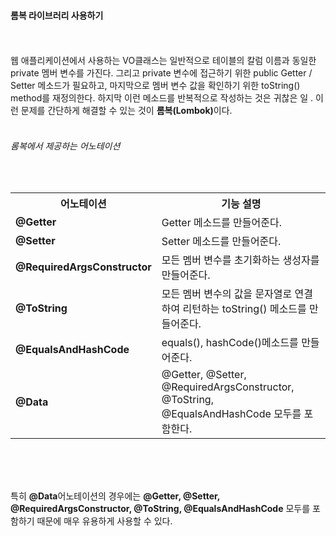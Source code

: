#### 롬복 라이브러리 사용하기
<br>
<br>
웹 애플리케이션에서 사용하는 VO클래스는 일반적으로 테이블의 칼럼 이름과 동일한 private 멤버 변수를 가진다. 그리고 private 변수에 접근하기 위한 public Getter / Setter 메소드가 필요하고, 마지막으로 멤버 변수 값을 확인하기 위한 toString() method를 재정의한다.  하지막 이런 메소드를 반복적으로 작성하는 것은 귀찮은 일 . 이런 문제를 간단하게 해결할 수 있는 것이 <b>롬복(Lombok)</b>이다.
<br>
<br>

###### 롬복에서 제공하는 어노테이션
<br>
<table>
  <tr>
    <th>어노테이션</th>
    <th>기능 설명</th>
  </tr>
  <tr>
    <td><b>@Getter</b></td>
    <td>Getter 메소드를 만들어준다.</td>
  </tr>
  <tr>
    <td><b>@Setter</b></td>
    <td>Setter 메소드를 만들어준다.</td>
  </tr>
    <tr>
    <td><b>@RequiredArgsConstructor</b></td>
    <td>모든 멤버 변수를 초기화하는 생성자를 만들어준다.</td>
  </tr>
    <tr>
    <td><b>@ToString</b></td>
    <td>모든 멤버 변수의 값을 문자열로 연결하여 리턴하는 toString() 메소드를 만들어준다.</td>
  </tr>
    <tr>
    <td><b>@EqualsAndHashCode</b></td>
    <td>equals(), hashCode()메소드를 만들어준다.</td>
  </tr>
    <tr>
    <td><b>@Data</b></td>
    <td>@Getter, @Setter, @RequiredArgsConstructor, @ToString, @EqualsAndHashCode 모두를 포함한다.</td>
  </tr>
</table>

<br>
<br>
<br>

특히 <b>@Data</b>어노테이션의 경우에는 <b>@Getter, @Setter, @RequiredArgsConstructor, @ToString, @EqualsAndHashCode</b> 모두를 포함하기 때문에 매우 유용하게 사용할 수 있다.